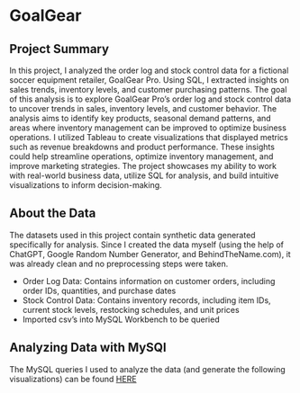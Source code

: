 # GoalGear
 ## Project Summary
In this project, I analyzed the order log and stock control data for a fictional soccer equipment retailer, GoalGear Pro. Using SQL, I extracted insights on sales trends, inventory levels, and customer purchasing patterns. The goal of this analysis is to explore GoalGear Pro’s order log and stock control data to uncover trends in sales, inventory levels, and customer behavior. The analysis aims to identify key products, seasonal demand patterns, and areas where inventory management can be improved to optimize business operations. I utilized Tableau to create visualizations that displayed metrics such as revenue breakdowns and product performance. These insights could help streamline operations, optimize inventory management, and improve marketing strategies. The project showcases my ability to work with real-world business data, utilize SQL for analysis, and build intuitive visualizations to inform decision-making.

## About the Data
The datasets used in this project contain synthetic data generated specifically for analysis. Since I created the data myself (using the help of ChatGPT, Google Random Number Generator, and BehindTheName.com), it was already clean and no preprocessing steps were taken.

- Order Log Data: Contains information on customer orders, including order IDs, quantities, and purchase dates
-	Stock Control Data: Contains inventory records, including item IDs, current stock levels, restocking schedules, and unit prices
-	Imported csv’s into MySQL Workbench to be queried

## Analyzing Data with MySQl
The MySQL queries I used to analyze the data (and generate the following visualizations) can be found [HERE](https://github.com/r7ckyj/GoalGear/blob/c3343146076e143f8f6f8d2c2cb51be2768583ac/GoalGearQs.sql)

